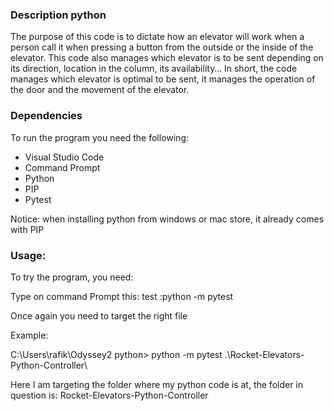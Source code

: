 ### Description python

The purpose of this code is to dictate how an elevator will work when a person call it when pressing a button from the outside or the inside of the elevator. This code also manages which elevator is to be sent depending on its direction, location in the column, its availability… In short, the code manages which elevator is optimal to be sent, it manages the operation of the door and the movement of the elevator.

### Dependencies 
  To run the program you need the following:

- Visual Studio Code
- Command Prompt
- Python
- PIP
- Pytest

Notice: when installing python from windows or mac store, it already comes with PIP

### Usage:

To try the program, you need:

Type on command Prompt this: test :python -m pytest

Once again you need to target the right file 

Example:

C:\Users\rafik\Odyssey2 python> python -m pytest .\Rocket-Elevators-Python-Controller\

Here I am targeting the folder where my python code is at, the folder in question is:  Rocket-Elevators-Python-Controller
